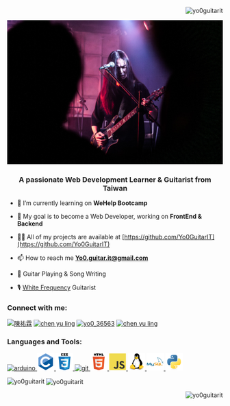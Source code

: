 <p align="right"> <img src="https://komarev.com/ghpvc/?username=yo0guitarit&label=Profile%20views&color=0e75b6&style=flat" alt="yo0guitarit" /> </p>

<div align="center"><img width=600px src="https://github.com/Yo0GuitarIT/Yo0GuitarIT/blob/main/1O8A3656-2-Enhanced-NR.jpg" alt="myPhoto"> </div>
<h3 align="center">A passionate Web Development Learner & Guitarist from Taiwan</h3>



- 🔭 I’m currently learning on **WeHelp Bootcamp**

- 🌱 My goal is to become a Web Developer, working on **FrontEnd & Backend**

- 👨‍💻 All of my projects are available at [https://github.com/Yo0GuitarIT](https://github.com/Yo0GuitarIT)

- 📫 How to reach me **Yo0.guitar.it@gmail.com**

- 🎸 Guitar Playing & Song Writing

- 🎙️ [White Frequency](https://lnk.bio/nMcz) Guitarist

<h3 align="left">Connect with me:</h3>
<p align="left">
<a href="https://linkedin.com/in/陳祐霖" target="blank"><img align="center" src="https://raw.githubusercontent.com/rahuldkjain/github-profile-readme-generator/master/src/images/icons/Social/linked-in-alt.svg" alt="陳祐霖" height="30" width="40" /></a>
<a href="https://fb.com/chen yu ling" target="blank"><img align="center" src="https://raw.githubusercontent.com/rahuldkjain/github-profile-readme-generator/master/src/images/icons/Social/facebook.svg" alt="chen yu ling" height="30" width="40" /></a>
<a href="https://instagram.com/yo0_36563" target="blank"><img align="center" src="https://raw.githubusercontent.com/rahuldkjain/github-profile-readme-generator/master/src/images/icons/Social/instagram.svg" alt="yo0_36563" height="30" width="40" /></a>
<a href="https://www.youtube.com/c/chen yu ling" target="blank"><img align="center" src="https://raw.githubusercontent.com/rahuldkjain/github-profile-readme-generator/master/src/images/icons/Social/youtube.svg" alt="chen yu ling" height="30" width="40" /></a>
</p>

<h3 align="left">Languages and Tools:</h3>
<p align="left"> <a href="https://www.arduino.cc/" target="_blank" rel="noreferrer"> <img src="https://cdn.worldvectorlogo.com/logos/arduino-1.svg" alt="arduino" width="40" height="40"/> </a> <a href="https://www.cprogramming.com/" target="_blank" rel="noreferrer"> <img src="https://raw.githubusercontent.com/devicons/devicon/master/icons/c/c-original.svg" alt="c" width="40" height="40"/> </a> <a href="https://www.w3schools.com/css/" target="_blank" rel="noreferrer"> <img src="https://raw.githubusercontent.com/devicons/devicon/master/icons/css3/css3-original-wordmark.svg" alt="css3" width="40" height="40"/> </a> <a href="https://git-scm.com/" target="_blank" rel="noreferrer"> <img src="https://www.vectorlogo.zone/logos/git-scm/git-scm-icon.svg" alt="git" width="40" height="40"/> </a> <a href="https://www.w3.org/html/" target="_blank" rel="noreferrer"> <img src="https://raw.githubusercontent.com/devicons/devicon/master/icons/html5/html5-original-wordmark.svg" alt="html5" width="40" height="40"/> </a> <a href="https://developer.mozilla.org/en-US/docs/Web/JavaScript" target="_blank" rel="noreferrer"> <img src="https://raw.githubusercontent.com/devicons/devicon/master/icons/javascript/javascript-original.svg" alt="javascript" width="40" height="40"/> </a> <a href="https://www.linux.org/" target="_blank" rel="noreferrer"> <img src="https://raw.githubusercontent.com/devicons/devicon/master/icons/linux/linux-original.svg" alt="linux" width="40" height="40"/> </a> <a href="https://www.mysql.com/" target="_blank" rel="noreferrer"> <img src="https://raw.githubusercontent.com/devicons/devicon/master/icons/mysql/mysql-original-wordmark.svg" alt="mysql" width="40" height="40"/> </a> <a href="https://www.python.org" target="_blank" rel="noreferrer"> <img src="https://raw.githubusercontent.com/devicons/devicon/master/icons/python/python-original.svg" alt="python" width="40" height="40"/> </a> </p>

<p><img align="left" src="https://github-readme-stats.vercel.app/api/top-langs?username=yo0guitarit&show_icons=true&locale=en&layout=compact&theme=onedark" alt="yo0guitarit" /></p>

<p>&nbsp;<img align="center" src="https://github-readme-stats.vercel.app/api?username=yo0guitarit&show_icons=true&locale=en&theme=onedark" alt="yo0guitarit" /></p>

<p>&nbsp;<img align="right" src="https://github-readme-streak-stats.herokuapp.com?user=Yo0GuitarIT&theme=onedark-duo&date_format=%5BY%20%5DM%20j" alt="yo0guitarit" /></p>
